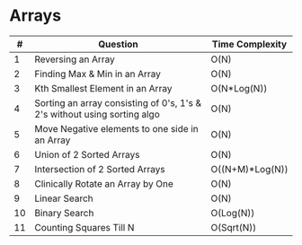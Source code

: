<h1>Arrays</h1>

|#|Question|Time Complexity|
|-------|--------|---------------|
|1|Reversing an Array|O(N)|
|2|Finding Max & Min in an Array|O(N)|
|3|Kth Smallest Element in an Array|O(N*Log(N))|
|4|Sorting an array consisting of 0's, 1's & 2's without using sorting algo|O(N)|
|5|Move Negative elements to one side in an Array|O(N)|
|6|Union of 2 Sorted Arrays|O(N)|
|7|Intersection of 2 Sorted Arrays|O((N+M)*Log(N))|
|8|Clinically Rotate an Array by One|O(N)|
|9|Linear Search|O(N)|
|10|Binary Search|O(Log(N))|
|11|Counting Squares Till N|O(Sqrt(N))|